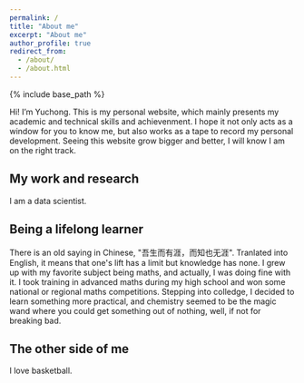```yaml
---
permalink: /
title: "About me"
excerpt: "About me"
author_profile: true
redirect_from: 
  - /about/
  - /about.html
---
```


{% include base_path %}

Hi! I’m Yuchong. This is my personal website, which mainly presents my academic and technical skills and achievenment. I hope it not only acts as a window for you to know me, but also works as a tape to record my personal development. Seeing this website grow bigger and better, I will know I am on the right track.

## My work and research
I am a data scientist.

## Being a lifelong learner
There is an old saying in Chinese, "吾生而有涯，而知也无涯". Tranlated into English, it means that one's lift has a limit but knowledge has none. I grew up with my favorite subject being maths, and actually, I was doing fine with it. I took training in advanced maths during my high school and won some national or regional maths competitions. Stepping into colledge, I decided to learn something more practical, and chemistry seemed to be the magic wand where you could get something out of nothing, well, if not for breaking bad.

## The other side of me
I love basketball.
